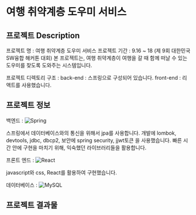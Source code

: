 # 여행 취약계층 도우미 서비스

## 프로젝트 Description

프로젝트 명 : 여행 취약계층 도우미 서비스
프로젝트 기간 : 9.16 ~ 18 (제 9회 대한민국 SW융합 해커톤 대회)
본 프로젝트는, 여행 취약계층이 여행을 갈 때 함께 떠날 수 있는 도우미를 찾도록 도와주는 시스템입니다.

프로젝트 디렉토리 구조 :
back-end : 스프링으로 구성되어 있습니다.
front-end : 리액트를 사용했습니다.


## 프로젝트 정보

백엔드 : ![Spring](https://img.shields.io/badge/spring-%236DB33F.svg?style=for-the-badge&logo=spring&logoColor=white)

스프링에서 데이터베이스와의 통신을 위해서 jpa를 사용합니다.
개발에 lombok, devtools, jdbc, dbcp2,
보안에 spring security, jjwt토큰 을 사용했습니다. 빠른 시간 안에 구현을 마치기 위해, 익숙했던 라이브러리들을 활용합니다.

프론트 엔드 : ![React](https://img.shields.io/badge/react-%2320232a.svg?style=for-the-badge&logo=react&logoColor=%2361DAFB)

javascript와 css, React를 활용하여 구현했습니다.

데이터베이스 : ![MySQL](https://img.shields.io/badge/mysql-%2300f.svg?style=for-the-badge&logo=mysql&logoColor=white)

## 프로젝트 결과물
